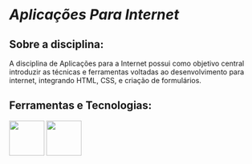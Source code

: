 # *Aplicações Para Internet*
## Sobre a disciplina:

A disciplina de Aplicações para a Internet possui como objetivo central introduzir as técnicas e ferramentas voltadas ao desenvolvimento para internet, integrando HTML, CSS, e criação de formulários.

## Ferramentas e Tecnologias:
<img src="https://cdn.jsdelivr.net/gh/devicons/devicon@latest/icons/html5/html5-original.svg" width="70" height="70"/> <img src="https://cdn.jsdelivr.net/gh/devicons/devicon@latest/icons/css3/css3-original-wordmark.svg" width="70" height="70" />
